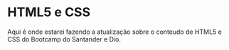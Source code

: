 # HTML5 e CSS

Aqui é onde estarei fazendo a atualização sobre o conteudo de HTML5 e CSS do Bootcamp do Santander e Dio.